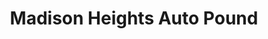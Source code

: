 ---
title: "Madison Heights Auto Pound"
url: /madison-heights/madison-heights-auto-pound/
shop: Autowerkstatt
---